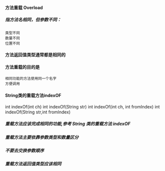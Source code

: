 
#### 方法重载 Overload
##### 指方法名相同，但参数不同：
```
类型不同
数量不同
位置不同
```
#### 方法返回值类型通常都是相同的

#### 方法重载的目的是
```
相同功能的方法使用同一个名字
方便调用
```
#### String类的重载方法indexOF
int indexOf(int ch)
int indexOf(String str)
int indexOf(int ch, int fromlndex)
int indexOf(String str,int fromlndex)

##### 重载方法应该完成相同的功能,参考 String 类的重载方法 indexOF

##### 重载方法主要依靠参数类型和数量区分

##### 不要去交换参数顺序

##### 重载方法返回值类型应该相同


```
